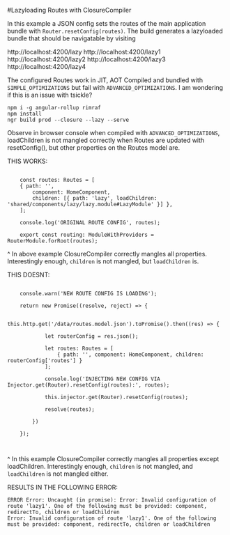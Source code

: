 #Lazyloading Routes with ClosureCompiler

In this example a JSON config sets the routes of the main application bundle with `Router.resetConfig(routes)`. The build generates a lazyloaded bundle that should be navigatable by visiting

http://localhost:4200/lazy
http://localhost:4200/lazy1
http://localhost:4200/lazy2
http://localhost:4200/lazy3
http://localhost:4200/lazy4

The configured Routes work in JIT, AOT Compiled and bundled with `SIMPLE_OPTIMIZATIONS` but fail with `ADVANCED_OPTIMIZATIONS`. I am wondering if this is an issue with tsickle?


```
npm i -g angular-rollup rimraf
npm install
ngr build prod --closure --lazy --serve
```

Observe in browser console when compiled with `ADVANCED_OPTIMIZATIONS`, loadChildren is not mangled correctly when Routes are updated with resetConfig(), but other properties on the Routes model are.


THIS WORKS:

```

    const routes: Routes = [
    { path: '',
        component: HomeComponent,
        children: [{ path: 'lazy', loadChildren: 'shared/components/lazy/lazy.module#LazyModule' }] },
    ];

    console.log('ORIGINAL ROUTE CONFIG', routes);

    export const routing: ModuleWithProviders = RouterModule.forRoot(routes);

```

^ In above example ClosureCompiler correctly mangles all properties. Interestingly enough, `children` is not mangled, but `loadChildren` is.


THIS DOESNT:


```

    console.warn('NEW ROUTE CONFIG IS LOADING');

    return new Promise((resolve, reject) => {

        this.http.get('/data/routes.model.json').toPromise().then((res) => {

            let routerConfig = res.json();

            let routes: Routes = [
                { path: '', component: HomeComponent, children: routerConfig['routes'] }
            ];

            console.log('INJECTING NEW CONFIG VIA Injector.get(Router).resetConfig(routes):', routes);

            this.injector.get(Router).resetConfig(routes);

            resolve(routes);

        })

    });



```

^ In this example ClosureCompiler correctly mangles all properties except loadChildren. Interestingly enough, `children` is not mangled, and `loadChildren` is not mangled either.

RESULTS IN THE FOLLOWING ERROR:

```
ERROR Error: Uncaught (in promise): Error: Invalid configuration of route 'lazy1'. One of the following must be provided: component, redirectTo, children or loadChildren
Error: Invalid configuration of route 'lazy1'. One of the following must be provided: component, redirectTo, children or loadChildren
```



